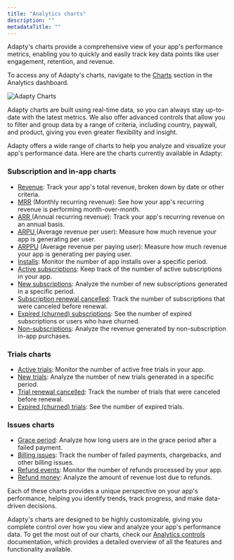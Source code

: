 ```yaml
---
title: "Analytics charts"
description: ""
metadataTitle: ""
---
```


Adapty's charts provide a comprehensive view of your app's performance metrics, enabling you to quickly and easily track key data points like user engagement, retention, and revenue. 

 To access any of Adapty's charts, navigate to the [Charts](https://app.adapty.io/analytics/charts/) section in the Analytics dashboard.


<div style={{ textAlign: 'center' }}>
  <img 
    src="https://files.readme.io/3b4b570-CleanShot_2023-07-10_at_17.27.102x.png" 
    alt="Adapty Charts" 
    style={{ width: 'auto', border: 'none' }}
  />
</div>





Adapty charts are built using real-time data, so you can always stay up-to-date with the latest metrics. We also offer advanced controls that allow you to filter and group data by a range of criteria, including country, paywall, and product, giving you even greater flexibility and insight.

Adapty offers a wide range of charts to help you analyze and visualize your app's performance data. Here are the charts currently available in Adapty:

### Subscription and in-app charts

- [Revenue](https://docs.adapty.io/docs/revenue): Track your app's total revenue, broken down by date or other criteria.
- [MRR](https://docs.adapty.io/docs/mrr) (Monthly recurring revenue): See how your app's recurring revenue is performing month-over-month.
- [ARR ](https://docs.adapty.io/docs/arr)(Annual recurring revenue): Track your app's recurring revenue on an annual basis.
- [ARPU ](https://docs.adapty.io/docs/arpu)(Average revenue per user): Measure how much revenue your app is generating per user.
- [ARPPU](https://docs.adapty.io/docs/arppu) (Average revenue per paying user): Measure how much revenue your app is generating per paying user.
- [Installs](https://docs.adapty.io/docs/installs): Monitor the number of app installs over a specific period.
- [Active subscriptions](https://docs.adapty.io/docs/active-subscriptions): Keep track of the number of active subscriptions in your app.
- [New subscriptions](https://docs.adapty.io/docs/reactivated-subscriptions): Analyze the number of new subscriptions generated in a specific period.
- [Subscription renewal cancelled](https://docs.adapty.io/docs/cancelled-subscriptions): Track the number of subscriptions that were canceled before renewal.
- [Expired (churned) subscriptions](https://docs.adapty.io/docs/churned-expired-subscriptions): See the number of expired subscriptions or users who have churned.
- [Non-subscriptions](https://docs.adapty.io/docs/non-subscriptions): Analyze the revenue generated by non-subscription in-app purchases.

### Trials charts

- [Active trials](https://docs.adapty.io/docs/active-trials): Monitor the number of active free trials in your app.
- [New trials](https://docs.adapty.io/docs/new-trials): Analyze the number of new trials generated in a specific period.
- [Trial renewal cancelled](https://docs.adapty.io/docs/trials-renewal-cancelled): Track the number of trials that were canceled before renewal.
- [Expired (churned) trials](https://docs.adapty.io/docs/expired-churned-trials): See the number of expired trials.

### Issues charts

- [Grace period](https://docs.adapty.io/docs/grace-period): Analyze how long users are in the grace period after a failed payment.
- [Billing issues](https://docs.adapty.io/docs/billing-issue): Track the number of failed payments, chargebacks, and other billing issues.
- [Refund events](https://docs.adapty.io/docs/refund-events): Monitor the number of refunds processed by your app.
- [Refund money](https://docs.adapty.io/docs/refund-money): Analyze the amount of revenue lost due to refunds.

Each of these charts provides a unique perspective on your app's performance, helping you identify trends, track progress, and make data-driven decisions.

Adapty's charts are designed to be highly customizable, giving you complete control over how you view and analyze your app's performance data. To get the most out of our charts, check our [Analytics controls](https://docs.adapty.io/docs/controls-filters-grouping-compare-proceeds) documentation, which provides a detailed overview of all the features and functionality available.